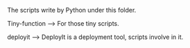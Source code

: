 The scripts write by Python under this folder.

Tiny-function --> For those tiny scripts.

deployit --> DeployIt is a deployment tool, scripts involve in it.
